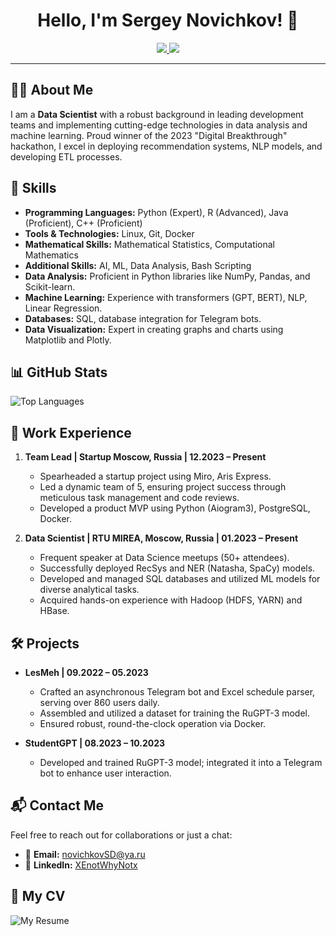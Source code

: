 <!-- Profile Header -->
<h1 align="center">Hello, I'm Sergey Novichkov! 👋</h1>
<p align="center">
    <a href="https://www.linkedin.com/in/XEnotWhyNotx/">
        <img src="https://img.shields.io/badge/LinkedIn-Connect-blue.svg">
    </a>
    <a href="mailto:novichkovSD@ya.ru">
        <img src="https://img.shields.io/badge/Email-Contact Me-green.svg">
    </a>
</p>

---

## 👨‍💻 About Me
I am a **Data Scientist** with a robust background in leading development teams and implementing cutting-edge technologies in data analysis and machine learning. Proud winner of the 2023 "Digital Breakthrough" hackathon, I excel in deploying recommendation systems, NLP models, and developing ETL processes.

## 🚀 Skills
- **Programming Languages:** Python (Expert), R (Advanced), Java (Proficient), C++ (Proficient)
- **Tools & Technologies:** Linux, Git, Docker
- **Mathematical Skills:** Mathematical Statistics, Computational Mathematics
- **Additional Skills:** AI, ML, Data Analysis, Bash Scripting
- **Data Analysis:** Proficient in Python libraries like NumPy, Pandas, and Scikit-learn.
- **Machine Learning:** Experience with transformers (GPT, BERT), NLP, Linear Regression.
- **Databases:** SQL, database integration for Telegram bots.
- **Data Visualization:** Expert in creating graphs and charts using Matplotlib and Plotly.

## 📊 GitHub Stats
![Top Languages](https://github-readme-stats.vercel.app/api/top-langs/?username=xEnotWhyNotx&layout=compact&langs_count=6)

## 💼 Work Experience

1. **Team Lead | Startup Moscow, Russia | 12.2023 – Present**
   - Spearheaded a startup project using Miro, Aris Express.
   - Led a dynamic team of 5, ensuring project success through meticulous task management and code reviews.
   - Developed a product MVP using Python (Aiogram3), PostgreSQL, Docker.

2. **Data Scientist | RTU MIREA, Moscow, Russia | 01.2023 – Present**
   - Frequent speaker at Data Science meetups (50+ attendees).
   - Successfully deployed RecSys and NER (Natasha, SpaCy) models.
   - Developed and managed SQL databases and utilized ML models for diverse analytical tasks.
   - Acquired hands-on experience with Hadoop (HDFS, YARN) and HBase.

## 🛠 Projects

- **LesMeh | 09.2022 – 05.2023**
  - Crafted an asynchronous Telegram bot and Excel schedule parser, serving over 860 users daily.
  - Assembled and utilized a dataset for training the RuGPT-3 model.
  - Ensured robust, round-the-clock operation via Docker.

- **StudentGPT | 08.2023 – 10.2023**
  - Developed and trained RuGPT-3 model; integrated it into a Telegram bot to enhance user interaction.

## 📬 Contact Me
Feel free to reach out for collaborations or just a chat:
- 📧 **Email:** [novichkovSD@ya.ru](mailto:novichkovSD@ya.ru)
- 🔗 **LinkedIn:** [XEnotWhyNotx](https://www.linkedin.com/in/XEnotWhyNotx/)

## 📄 My CV
![My Resume](https://github.com/xEnotWhyNotx/xEnotWhyNotx/assets/96652001/5bb34fdd-3776-43d4-84af-46b7aac05419)
